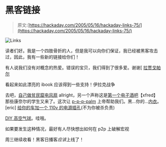 # 黑客链接

> 原文:[https://hackaday.com/2005/05/16/hackaday-links-75/](https://hackaday.com/2005/05/16/hackaday-links-75/)

![Links](../Images/d36c58949699da50168c942d050c4a9a.png)

读者们好。我是一个四肢骨折的人，但是我可以向你们保证，我已经被黑客攻击过，因此，我有一些新的链接给你们！

有人说我们没有对概念的热爱。错误的宝贝，我们得到了很多爱。谢谢[ [拉贾戈帕尔](http://sastwingees.blogharbor.com/blog)

看起来如此漂亮的 ibook 应该得到一些支持！伊拉克战争

去吧，[自己做贫民窟电风扇](http://www.richcreations.com/simplemotor.html)
allright，另一个声称这是[第一个电子酒吧](http://www.barmonkey.net/)【xfred】
那些康奈尔的学生又来了。这次让 [p-p-p-palm](http://instruct1.cit.cornell.edu/courses/ee476/FinalProjects/s2005/jaj37/index.htm#_Toc102758945)
上帝帮助我们。黑…你的…[内衣](http://www.spunkyhats.com/boogie_bra.htm)。[eric]
[给你的车加一个 110v 的电源插孔](http://wheeloftime.net/modules.php?name=_News&file=read_article&sid=12&mode=thread&order=0&thold=0)(不为你被杀负责)

[DIY 高空气球](http://balloon.utarc.org/)。哇哦。

如果要发生这种情况，最好有人尽快想出如何在 p2p 上破解宏视

周三继续收看！黑客日播客*应该*上线了！